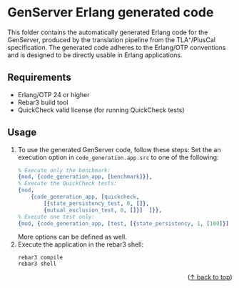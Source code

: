 <a id="readme-top"></a>

# GenServer Erlang generated code

This folder contains the automatically generated Erlang code for the GenServer, produced by the translation pipeline from the TLA⁺/PlusCal specification. The generated code adheres to the Erlang/OTP conventions and is designed to be directly usable in Erlang applications.

## Requirements
- Erlang/OTP 24 or higher
- Rebar3 build tool
- QuickCheck valid license (for running QuickCheck tests)

## Usage
1. To use the generated GenServer code, follow these steps:
Set the an execution option in ```code_generation.app.src``` to one of the following:
    ```erlang 
    % Execute only the benchmark:
    {mod, {code_generation_app, [benchmark]}},
    % Execute the QuickCheck tests:
    {mod, 
        {code_generation_app, [quickcheck, 
            [{state_persistency_test, 0, []}, 
            {mutual_exclusion_test, 0, []}]  ]}},
    % Execute one test only: 
    {mod, {code_generation_app, [test, [{state_persistency, 1, [100]}] ]}},
    ```
    More options can be defined as well. 
2. Execute the application in the rebar3 shell:
    ```shell
    rebar3 compile
    rebar3 shell
    ```
<p align="right">(<a href="#readme-top">↑ back to top</a>)</p>
